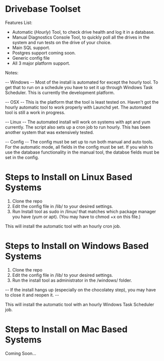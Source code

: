 # Drivebase Toolset

Features List:
  - Automatic (*Hourly*) Tool, to check drive health and log it in a database.
  - Manual Diagnostics Console Tool, to quickly poll all the drives in the system and run tests on the drive of your choice.
  - Main SQL support.
  - Postgres support coming soon.
  - Generic config file
  - All 3 major platform support.

Notes:

-- Windows --
  Most of the install is automated for except the hourly tool. To get that to run on a schedule you have to set it up through Windows Task Scheduler. This is currently the development platform.
  
-- OSX --
  This is the platform that the tool is least tested on. Haven't got the hourly automatic tool to work properly with Launchd yet. The automated tool is still a work in progress.
  
-- Linux --
  The automated install will work on systems with apt and yum currently. The script also sets up a cron job to run hourly. This has been another system that was extensively tested.
  
-- Config --
  The config must be set up to run both manual and auto tools. For the automatic mode, all fields in the config must be set. If you wish to use the database functionality in the manual tool, the databse fields must be set in the config. 

# Steps to Install on Linux Based Systems

1. Clone the repo
2. Edit the config file in /lib/ to your desired settings.
3. Run Install tool as sudo in /linux/ that matches which package manager you have (yum or apt). 
(You may have to chmod +x on this file.)

This will install the automatic tool with an hourly cron job.

# Steps to Install on Windows Based Systems

1. Clone the repo
2. Edit the config file in /lib/ to your desired settings.
3. Run the install tool as administrator in the /windows/ folder.

-- If the install hangs up (especially on the chocolatey step), you may have to close it and reopen it. --

This will install the automatic tool with an hourly Windows Task Scheduler job.

# Steps to Install on Mac Based Systems

Coming Soon...
